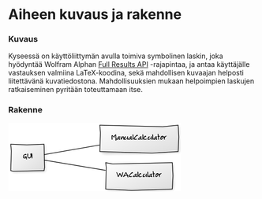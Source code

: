 # Aiheen kuvaus ja rakenne
### Kuvaus
Kyseessä on käyttöliittymän avulla toimiva symbolinen laskin, joka hyödyntää
Wolfram Alphan [Full Results API](https://products.wolframalpha.com/api/explorer/)
-rajapintaa, ja antaa käyttäjälle vastauksen valmiina LaTeX-koodina, sekä
mahdollisen kuvaajan helposti liitettävänä kuvatiedostona. Mahdollisuuksien
mukaan helpoimpien laskujen ratkaiseminen pyritään toteuttamaan itse.
### Rakenne
![Luokkakaavio](67a337d2.png)